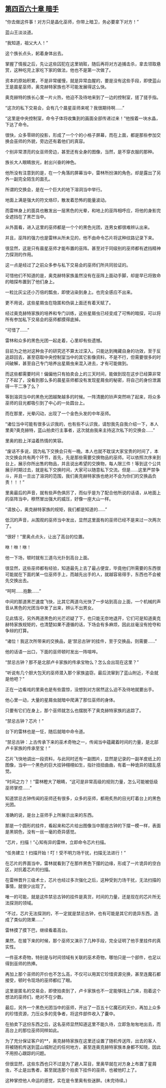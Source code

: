 ## [第四百六十章 暗手](https://www.xxbiquge.com/11_11222/8926928.html)


  “你去做这件事！对方只是晶化巫师，你带上暗卫，务必要拿下对方！”

  蓝山王淡淡道。

  “我知道，祖父大人！”

  这个族长点头，躬着身体出去。

  掌握了情报之后，先让这些囚犯在这里销赃，随后再将对方追捕击杀，拿去领取悬赏，这种吃完上家吃下家的做法，他也不是第一次做了。

  资本的原始积累，不是非常缓慢，就是异常血腥的，要是没有这些手段，即使蓝山王是晨星巫师，奥克赫特家族也不可能发展得这么快。

  奥克赫特的族长心里一片火热，他迫不及待地来到了一边的控制室，搓了搓手指。

  “这次的私下交易会，会有几个晨星巫师来呢？我很期待啊……”

  “这里是中央控制室，命令子体将收集到的画面全部传递过来！”他按着一块水晶，下达了命令。

  很快，众多零碎的投影，形成了一个个的小格子屏幕，而在上面，都是那些参加交换会巫师的外貌，旁边还有着他们的真容。

  个别非常漂亮的女巫师旁边，甚至还有全身的图像，当然，是不穿衣服的那种。

  族长大人眼睛放光，射出兴奋的神色。

  他所没有注意到的是，在一个角落的屏幕当中，雷林所扮演的角色，却是露出了另外一副完全陌生的面孔。

  所谓的交换会，是在一个巨大的地下溶洞当中举行。

  地面上满是强大的符文烙印，散发着恐怖的能量波动。

  而雷林身上的面具也散发出一层黑色的光晕，和地上的巫阵相呼应，将他的身影完全遮挡在了黑芒当中。

  从外面看，进入这里的巫师都是一个个的黑色光团，连男女都很难辨认出来。

  并且，巫阵的强力也是雷林从所未见的，他不由命令芯片将这种纹路记录下来。

  很显然，这是只有晨星巫师才能布置的巫阵。甚至对于同级别的巫师都有遮挡精神力探测的作用。

  这一点是经过了之前众多参与私下交易会的巫师们所共同验证的。

  可惜他们不知道的是，奥克赫特家族虽然没有在巫阵上面动手脚，却是早已将致命的暗探布置到了他们身上。

  一粒比灰尘还小万倍的瓢虫，即使沾染到身上。也完全感应不出来。

  更不用说，这些星屑虫在隐匿和伪装上面还有着天赋了。

  经过奥克赫特家族的培养和专门训练，这些星屑虫已经变成了可怖的暗探，可以将所有参加私下交易会的巫师都摸得底掉。

  “可惜了……”

  雷林和众多的黑色光团一起走着，心里却有些遗憾。

  目前为之他对这种虫子的研究还不算太过深入。只能达到掩藏自身的功效，至于反追踪回去，甚至窃取中央控制室当中的其它影像资料，不是不行，但需要很多的时间破解，甚至自己专门培养出星屑虫来混入进去，才有可能做到。

  而这些都需要时间！偏偏他只有拍卖会上的三天时间，能做到现在这步已经算非常了不起了，没看到那么多的晨星巫师都没有发现星屑虫的秘密，将自己的身份泄漏得一干二净了么？

  等到溶洞当中的黑色光团越聚越多的时候。一阵清脆的铃声突然响了起来，将众多巫师的目光都吸引到了中心的一处圆台上。

  而在那里，光晕闪动，出现了一个金色头发的中年巫师。

  “诸位当中可能有很多认识我的，也有些不认识我，请恕我先自我介绍一下，本人里奥?奥克赫特，蓝山拍卖行主事者，这次就由我来主持这次私下的交换会……”

  里奥的脸上洋溢着热情的笑容。

  “废话不多说，因为私下交换会只有一晚。本人也就不耽误大家宝贵的时间了，本次交换会共有两个环节，首先，先是那些需要交换物品的巫师。可以依照次序来到台上，展示你所出售的物品，并且说出希望的交换物，每人限三件！等到这个公共展示时期过去，就是私下交换时间，大家可以随意私下交流。但是……这里严禁争斗，并且一旦出了溶洞的范围，我们奥克赫特家族也绝对不会为你们的交换品负责！！！”

  里奥最后的声音，就有些声色俱厉了，而似乎是为了配合他所说的话语，从地面上的巫阵当中，穆然冒出强大的威压，好像一座大山一样。

  “请放心，奥克赫特家族的规矩，我们都是知道的……”

  低沉的声音，从围观的巫师当中发出，显然这里面有的巫师已经不是来过一次两次了。

  “很好！”里奥点点头，让出了高台的位置。

  咻！咻！咻！

  他一下场，顿时就有三道乌光扑到高台上面。

  很显然，这些巫师都有经验，知道最先上去了最占便宜，毕竟他们所需要的东西很可能就在下面的某一位巫师手上，而越先出手的人，就越容易得手，东西也不会被先交换出去。

  “呵呵……抱歉……”

  中间的那道黑芒速度飞快，比其它两道乌光快了一步站到高台上面，一个机械的声音从黑色的光团当中发了出来，辨认不出男女。

  见此情况，另外两道黑色的光芒迟疑了下，也只能无奈地退开，它们可是知道奥克赫特家族规矩的，也清楚如果不遵循的话，下场会有多麻烦，因此丝毫没有抢夺和争辩的打算。

  “诸位！我这次所带来的交换品，是‘禁忌古钟’的挂件，至于交换品，则需要……”

  他的话语一出口，下面的巫师顿时发出一阵喧哗。

  “禁忌古钟？那不是北部卢卡家族的传承宝物么？怎么会出现在这里？”

  “听说有几个胆大包天的巫师潜入那个家族盗窃，最后流窜到了蓝山附近，不会就是他吧？”

  正在一边看戏的里奥也是有些震惊，没想到对方居然这么迫不及待地就要出手。

  他心里一动，大量的星屑虫就暗中爬满了那位巫师的身体。

  只要有它们在身上，那个巫师就怎么也摆脱不了奥克赫特家族的追踪了。

  “禁忌古钟？芯片！”

  台下的雷林也是一怔，随后就暗中命令道。

  “禁忌古钟：上古传承下来的巫术奇物之一，传闻当中蕴藏着时间的力量，是北部卢卡家族的传承至宝！”

  芯片飞快地调出一段资料，与此同时还有一副图片，显然是记录的一副羊皮纸上的图像，当中一个黑色的巨大挂钟栩栩如生，指针扭扭曲曲，有着一种诡异的错乱感觉。

  “时间之力？！”雷林瞪大了眼睛，“这可是非常高级的规则力量，怎么可能被低级巫师掌控……”

  知道禁忌古钟传闻的巫师还有很多，众多的巫师，都用炙热的目光盯着台上的黑色光团。

  准确的说，是台上巫师手上所展示出来的东西。

  那是一个圆形的挂件，看起来和芯片给出图像当中那座古钟的下摆一模一样，表面是黑铜色，没有一丝一毫的奇异感觉。

  “芯片，扫描！”心知有异的雷林，立即命令芯片扫描。

  “任务建立！扫描开始！叮！受不明力场干扰，扫描无法进行！”

  在芯片的界面当中，雷林就看到了在那件黑色下摆的边缘，形成了一片诡异的空白区，对抗着芯片的扫描。

  在雷林晋升三级术士，芯片也经过多次强化之后，这种受到力场干扰，无法扫描的事情，就很少出现了。

  唯一的可能，就是这件禁忌古钟的挂件是真货，时间的力量，还是现在的芯片所无法探测的领域。

  “不过，芯片无法探测的，不一定就是禁忌古钟，也有可能是其它的诡异东西，造成了类似的效果……”

  雷林摸了摸下巴，继续看着高台。

  果然，在接下来的时候，那个巫师又演示了几种手段，完全证明了他手里挂件的真实性。

  一件巫术奇物，特别是与时间领域有关联的巫术奇物，哪怕只是一个部件，也足以得到巫师的热捧。

  再加上那个巫师的开价也不怎么高，不仅可以用其它珍惜资源兑换，甚至连魔石都接受，顿时令现场的巫师都红了眼。

  这里是匿名的交易会，即使拍卖到了，卢卡家族也不一定能够找上门来，抱着这个想法的巫师们，绝对不在少数。

  最后，另外一个黑色光团当中的巫师，开出了一百五十亿魔石的天价，再加上众多的珍惜资源，力压众多的竞争者，将这件部件收入了囊中。

  在拍卖下这份东西之后，这名巫师显然知道这里不能久待，立即急匆匆地出去，而高台上的那位巫师同样如此。

  为了充分保证客户的**，奥克赫特家族在这里还设置了随机传送阵，出去的客人将被随机传送到蓝山城附近的任何地方，甚至连奥克赫特家族本身都不知晓，因此不用担心跟踪的问题。

  但很显然，这些东西也只不过是为了避人耳目，里奥早就在对方身上布置了星屑虫，不止是出售者，甚至就连那个拍卖下挂件的巫师，也被他盯上了。

  这种掌控他人命运的感觉，实在是令里奥有些迷醉。(未完待续。)
